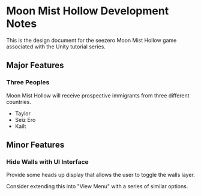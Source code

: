 ﻿# Moon Mist Hollow Development Notes

This is the design document for the seezero Moon Mist Hollow game associated
with the Unity tutorial series.

## Major Features

### Three Peoples

Moon Mist Hollow will receive prospective immigrants from three different
countries.

- Taylor
- Seiz Ero
- Kailt

## Minor Features

### Hide Walls with UI Interface

Provide some heads up display that allows the user to toggle the walls layer.

Consider extending this into "View Menu" with a series of similar options.

### 
